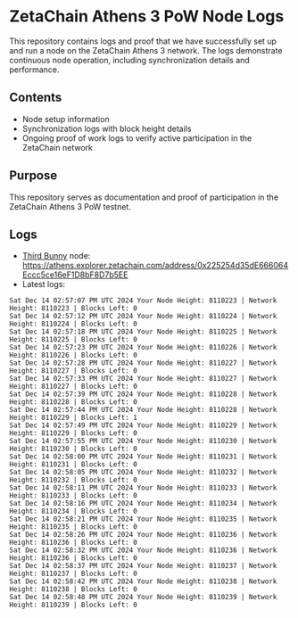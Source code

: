 # ZetaChain Athens 3 PoW Node Logs
This repository contains logs and proof that we have successfully set up and run a node on the ZetaChain Athens 3 network. The logs demonstrate continuous node operation, including synchronization details and performance.

## Contents
- Node setup information
- Synchronization logs with block height details
- Ongoing proof of work logs to verify active participation in the ZetaChain network

## Purpose
This repository serves as documentation and proof of participation in the ZetaChain Athens 3 PoW testnet.

## Logs

- [Third Bunny](https://thirdbunny.xyz/) node: https://athens.explorer.zetachain.com/address/0x225254d35dE666064Eccc5ce16eF1D8bF8D7b5EE
- Latest logs:
```
Sat Dec 14 02:57:07 PM UTC 2024 Your Node Height: 8110223 | Network Height: 8110223 | Blocks Left: 0
Sat Dec 14 02:57:12 PM UTC 2024 Your Node Height: 8110224 | Network Height: 8110224 | Blocks Left: 0
Sat Dec 14 02:57:18 PM UTC 2024 Your Node Height: 8110225 | Network Height: 8110225 | Blocks Left: 0
Sat Dec 14 02:57:23 PM UTC 2024 Your Node Height: 8110226 | Network Height: 8110226 | Blocks Left: 0
Sat Dec 14 02:57:28 PM UTC 2024 Your Node Height: 8110227 | Network Height: 8110227 | Blocks Left: 0
Sat Dec 14 02:57:33 PM UTC 2024 Your Node Height: 8110227 | Network Height: 8110227 | Blocks Left: 0
Sat Dec 14 02:57:39 PM UTC 2024 Your Node Height: 8110228 | Network Height: 8110228 | Blocks Left: 0
Sat Dec 14 02:57:44 PM UTC 2024 Your Node Height: 8110228 | Network Height: 8110229 | Blocks Left: 1
Sat Dec 14 02:57:49 PM UTC 2024 Your Node Height: 8110229 | Network Height: 8110229 | Blocks Left: 0
Sat Dec 14 02:57:55 PM UTC 2024 Your Node Height: 8110230 | Network Height: 8110230 | Blocks Left: 0
Sat Dec 14 02:58:00 PM UTC 2024 Your Node Height: 8110231 | Network Height: 8110231 | Blocks Left: 0
Sat Dec 14 02:58:05 PM UTC 2024 Your Node Height: 8110232 | Network Height: 8110232 | Blocks Left: 0
Sat Dec 14 02:58:11 PM UTC 2024 Your Node Height: 8110233 | Network Height: 8110233 | Blocks Left: 0
Sat Dec 14 02:58:16 PM UTC 2024 Your Node Height: 8110234 | Network Height: 8110234 | Blocks Left: 0
Sat Dec 14 02:58:21 PM UTC 2024 Your Node Height: 8110235 | Network Height: 8110235 | Blocks Left: 0
Sat Dec 14 02:58:26 PM UTC 2024 Your Node Height: 8110236 | Network Height: 8110236 | Blocks Left: 0
Sat Dec 14 02:58:32 PM UTC 2024 Your Node Height: 8110236 | Network Height: 8110236 | Blocks Left: 0
Sat Dec 14 02:58:37 PM UTC 2024 Your Node Height: 8110237 | Network Height: 8110237 | Blocks Left: 0
Sat Dec 14 02:58:42 PM UTC 2024 Your Node Height: 8110238 | Network Height: 8110238 | Blocks Left: 0
Sat Dec 14 02:58:48 PM UTC 2024 Your Node Height: 8110239 | Network Height: 8110239 | Blocks Left: 0
```
